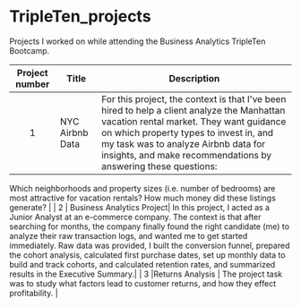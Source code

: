 # TripleTen_projects
Projects I worked on while attending the Business Analytics TripleTen Bootcamp.


| Project number | Title | Description |
| :-----------: | ----------- |----------- |
| 1 | NYC Airbnb Data| For this project, the context is that I've been hired to help a client analyze the Manhattan vacation rental market. They want guidance on which property types to invest in, and my task was to analyze Airbnb data for insights, and make recommendations by answering these questions:
Which neighborhoods and property sizes (i.e. number of bedrooms) are most attractive for vacation rentals?
How much money did these listings generate? |
| 2 | Business Analytics Project| In this project, I acted as a Junior Analyst at an e-commerce company. The context is that after searching for months, the company finally found the right candidate (me) to analyze their raw transaction logs, and wanted me to get started immediately. Raw data was provided, I built the conversion funnel, prepared the cohort analysis, calculated first purchase dates, set up monthly data to build and track cohorts, and calculated retention rates, and summarized results in the Executive Summary.|
| 3 |Returns Analysis | The project task was to study what factors lead to customer returns, and how they effect profitability. |
